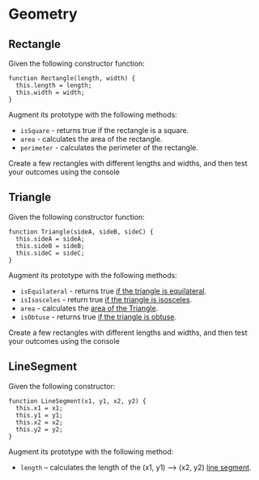 # Geometry

## Rectangle

Given the following constructor function:

```
function Rectangle(length, width) {
  this.length = length;
  this.width = width;
}
```

Augment its prototype with the following methods:

* `isSquare` - returns true if the rectangle is a square.
* `area` - calculates the area of the rectangle.
* `perimeter` - calculates the perimeter of the rectangle.

Create a few rectangles with different lengths and widths, and then test your outcomes using the console


## Triangle

Given the following constructor function:

```
function Triangle(sideA, sideB, sideC) {
  this.sideA = sideA;
  this.sideB = sideB;
  this.sideC = sideC;
}
```

Augment its prototype with the following methods:

* `isEquilateral` - returns true [if the triangle is equilateral](http://en.wikipedia.org/wiki/Equilateral_triangle).
* `isIsosceles` - return true [if the triangle is isosceles](http://en.wikipedia.org/wiki/Isosceles_triangle#By_relative_lengths_of_sides).
* `area` - calculates the [area of the Triangle](http://en.wikipedia.org/wiki/Heron%27s_formula).
* `isObtuse` - returns true [if the triangle is obtuse](http://en.wikipedia.org/wiki/Isosceles_triangle#By_internal_angles).

Create a few rectangles with different lengths and widths, and then test your outcomes using the console


## LineSegment

Given the following constructor:

```
function LineSegment(x1, y1, x2, y2) {
  this.x1 = x1;
  this.y1 = y1;
  this.x2 = x2;
  this.y2 = y2;
}
```
Augment its prototype with the following method:

* `length` – calculates the length of the (x1, y1) --> (x2, y2) [line segment](http://en.wikipedia.org/wiki/Pythagorean_theorem).
